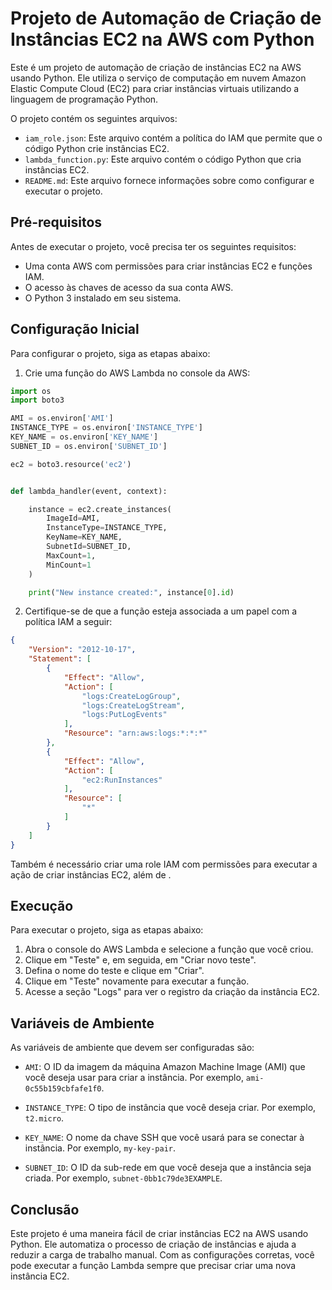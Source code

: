 # Projeto de Automação de Criação de Instâncias EC2 na AWS com Python

Este é um projeto de automação de criação de instâncias EC2 na AWS usando Python. Ele utiliza o serviço de computação em nuvem Amazon Elastic Compute Cloud (EC2) para criar instâncias virtuais utilizando a linguagem de programação Python.

O projeto contém os seguintes arquivos:

- `iam_role.json`: Este arquivo contém a política do IAM que permite que o código Python crie instâncias EC2.
- `lambda_function.py`: Este arquivo contém o código Python que cria instâncias EC2.
- `README.md`: Este arquivo fornece informações sobre como configurar e executar o projeto.

## Pré-requisitos
Antes de executar o projeto, você precisa ter os seguintes requisitos:

- Uma conta AWS com permissões para criar instâncias EC2 e funções IAM.
- O acesso às chaves de acesso da sua conta AWS.
- O Python 3 instalado em seu sistema.

## Configuração Inicial

Para configurar o projeto, siga as etapas abaixo:

1. Crie uma função do AWS Lambda no console da AWS:

```python
import os
import boto3

AMI = os.environ['AMI']
INSTANCE_TYPE = os.environ['INSTANCE_TYPE']
KEY_NAME = os.environ['KEY_NAME']
SUBNET_ID = os.environ['SUBNET_ID']

ec2 = boto3.resource('ec2')


def lambda_handler(event, context):

    instance = ec2.create_instances(
        ImageId=AMI,
        InstanceType=INSTANCE_TYPE,
        KeyName=KEY_NAME,
        SubnetId=SUBNET_ID,
        MaxCount=1,
        MinCount=1
    )

    print("New instance created:", instance[0].id)
```

2. Certifique-se de que a função esteja associada a um papel com a política IAM a seguir:

```json
{
    "Version": "2012-10-17",
    "Statement": [
        {
            "Effect": "Allow",
            "Action": [
                "logs:CreateLogGroup",
                "logs:CreateLogStream",
                "logs:PutLogEvents"
            ],
            "Resource": "arn:aws:logs:*:*:*"
        },
        {
            "Effect": "Allow",
            "Action": [
                "ec2:RunInstances"
            ],
            "Resource": [
                "*"
            ]
        }
    ]
}
```

Também é necessário criar uma role IAM com permissões para executar a ação de criar instâncias EC2, além de .

## Execução
Para executar o projeto, siga as etapas abaixo:

1. Abra o console do AWS Lambda e selecione a função que você criou.
2. Clique em "Teste" e, em seguida, em "Criar novo teste".
3. Defina o nome do teste e clique em "Criar".
4. Clique em "Teste" novamente para executar a função.
5. Acesse a seção "Logs" para ver o registro da criação da instância EC2.

## Variáveis de Ambiente

As variáveis de ambiente que devem ser configuradas são:

- `AMI`: O ID da imagem da máquina Amazon Machine Image (AMI) que você deseja usar para criar a instância. Por exemplo, `ami-0c55b159cbfafe1f0`.

- `INSTANCE_TYPE`: O tipo de instância que você deseja criar. Por exemplo, `t2.micro`.

- `KEY_NAME`: O nome da chave SSH que você usará para se conectar à instância. Por exemplo, `my-key-pair`.

- `SUBNET_ID`: O ID da sub-rede em que você deseja que a instância seja criada. Por exemplo, `subnet-0bb1c79de3EXAMPLE`.

## Conclusão
Este projeto é uma maneira fácil de criar instâncias EC2 na AWS usando Python. Ele automatiza o processo de criação de instâncias e ajuda a reduzir a carga de trabalho manual. Com as configurações corretas, você pode executar a função Lambda sempre que precisar criar uma nova instância EC2.